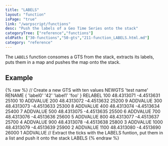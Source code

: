 ```yaml
---
title: "LABELS"
layout: "function"
isPage: "true"
link: "/warpscript/functions"
desc: "Push the labels of a Geo Time Series onto the stack"
categoryTree: ["reference","functions"]
oldPath: ["30-functions","50-gts","211-function_LABELS.html.md"]
category: "reference"
---
```

 

The `LABELS` function consomes a GTS from the stack, extracts its labels, puts them in a map and pushes the map onto the stack.

## Example ##

{% raw %}
<warp10-warpscript-widget backend="{{backend}}"  exec-endpoint="{{execEndpoint}}">// Create a new GTS with ten values 
NEWGTS 
'test name'
RENAME
{ 'label0' '42' 'label1' 'foo' }
RELABEL
100  48.4313071 -4.4513631 25100 10 ADDVALUE
200  48.4313072 -4.4513632 25200  9 ADDVALUE
300  48.4313073 -4.4513633 25300  8 ADDVALUE
400  48.4313074 -4.4513634 25400  7 ADDVALUE
500  48.4313075 -4.4513635 25500  6 ADDVALUE
700  48.4313076 -4.4513636 25600  5 ADDVALUE
800  48.4313077 -4.4513637 25700  4 ADDVALUE
900  48.4313078 -4.4513638 25800  3 ADDVALUE
1000 48.4313079 -4.4513639 25900  2 ADDVALUE
1100 48.4313080 -4.4513690 26000  1 ADDVALUE
// Extract the ticks with the LABELS funtion, put them in a list and push it onto the stack
LABELS
</warp10-warpscript-widget>
{% endraw %}
